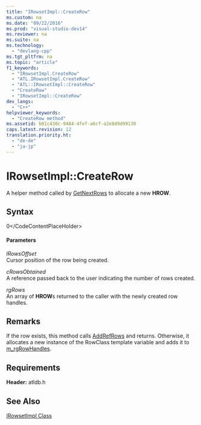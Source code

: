 ```yaml
---
title: "IRowsetImpl::CreateRow"
ms.custom: na
ms.date: "09/22/2016"
ms.prod: "visual-studio-dev14"
ms.reviewer: na
ms.suite: na
ms.technology: 
  - "devlang-cpp"
ms.tgt_pltfrm: na
ms.topic: "article"
f1_keywords: 
  - "IRowsetImpl.CreateRow"
  - "ATL.IRowsetImpl.CreateRow"
  - "ATL::IRowsetImpl::CreateRow"
  - "CreateRow"
  - "IRowsetImpl::CreateRow"
dev_langs: 
  - "C++"
helpviewer_keywords: 
  - "CreateRow method"
ms.assetid: b01c430c-9484-4fef-a6cf-a2e8d9d99130
caps.latest.revision: 12
translation.priority.ht: 
  - "de-de"
  - "ja-jp"
---
```

# IRowsetImpl::CreateRow
A helper method called by [GetNextRows](../vs140/irowsetimpl--getnextrows.md) to allocate a new **HROW**.  
  
## Syntax  
  
<CodeContentPlaceHolder>0\</CodeContentPlaceHolder>  
#### Parameters  
 *lRowsOffset*  
 Cursor position of the row being created.  
  
 *cRowsObtained*  
 A reference passed back to the user indicating the number of rows created.  
  
 *rgRows*  
 An array of **HROW**s returned to the caller with the newly created row handles.  
  
## Remarks  
 If the row exists, this method calls [AddRefRows](../vs140/irowsetimpl--addrefrows.md) and returns. Otherwise, it allocates a new instance of the RowClass template variable and adds it to [m_rgRowHandles](../vs140/irowsetimpl--m_rgrowhandles.md).  
  
## Requirements  
 **Header:** atldb.h  
  
## See Also  
 [IRowsetImpl Class](../vs140/irowsetimpl-class.md)